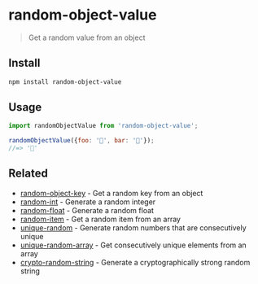# random-object-value

> Get a random value from an object

## Install

```sh
npm install random-object-value
```

## Usage

```js
import randomObjectValue from 'random-object-value';

randomObjectValue({foo: '🐴', bar: '🦄'});
//=> '🦄'
```

## Related

- [random-object-key](https://github.com/sindresorhus/random-object-key) - Get a random key from an object
- [random-int](https://github.com/sindresorhus/random-int) - Generate a random integer
- [random-float](https://github.com/sindresorhus/random-float) - Generate a random float
- [random-item](https://github.com/sindresorhus/random-item) - Get a random item from an array
- [unique-random](https://github.com/sindresorhus/unique-random) - Generate random numbers that are consecutively unique
- [unique-random-array](https://github.com/sindresorhus/unique-random-array) - Get consecutively unique elements from an array
- [crypto-random-string](https://github.com/sindresorhus/crypto-random-string) - Generate a cryptographically strong random string
